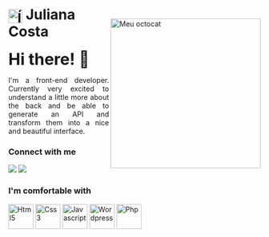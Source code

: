 <img style="margin-top: 4rem;" align="right" alt="Meu octocat" height="300" src="https://julianatsoc.com/wp-content/uploads/2023/08/octocat-1692232980558.png">
<h1>
    <a href="https://julianatsoc.com">
     <img align="center" alt="Ícone tecnológico" width="28px" src="https://julianatsoc.com/wp-content/uploads/2023/03/cropped-web-programming.png" ></a>
    <span>Juliana Costa</span>
</h1>
<strong style="font-size: 2rem;" >Hi there! 👋</strong>
<p align="justify">I'm a front-end developer. Currently very excited to understand a little more about the back and be able to generate an API and transform them into a nice and beautiful interface.</p>

<h3 align="left">Connect with me</h3>

[<img src="https://img.shields.io/badge/linkedin-%230077B5.svg?&style=for-the-badge&logo=linkedin&logoColor=white" />](https://www.linkedin.com/in/USERNAME/) [<img src = "https://img.shields.io/badge/instagram-%23E4405F.svg?&style=for-the-badge&logo=instagram&logoColor=white">](https://www.instagram.com/julianatsoc/)

 <h3 align="left">I'm comfortable with</h3>

 <img src="https://cdn.jsdelivr.net/gh/devicons/devicon/icons/html5/html5-original.svg" width="50px"  title="Html5"/>
 <img src="https://cdn.jsdelivr.net/gh/devicons/devicon/icons/css3/css3-original.svg" width="50px" title="Css3"/>
 <img src="https://cdn.jsdelivr.net/gh/devicons/devicon/icons/javascript/javascript-original.svg" width="50px" title="Javascript"/>
 <img src="https://cdn.jsdelivr.net/gh/devicons/devicon/icons/wordpress/wordpress-plain.svg" width="50px" title="Wordpress"/>
 <img src="https://cdn.jsdelivr.net/gh/devicons/devicon/icons/php/php-plain.svg" width="50px" title="Php"/>
